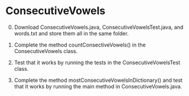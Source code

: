 # ConsecutiveVowels

0. Download ConsecutiveVowels.java, ConsecutiveVowelsTest.java, and words.txt and store them all in the same folder.

1. Complete the method countConsectiveVowels() in the ConsecutiveVowels class.

2. Test that it works by running the tests in the ConsecutiveVowelsTest class.

3. Complete the method mostConsecutiveVowelsInDictionary() and test that it works by running the main method in ConsecutiveVowels.java. 
